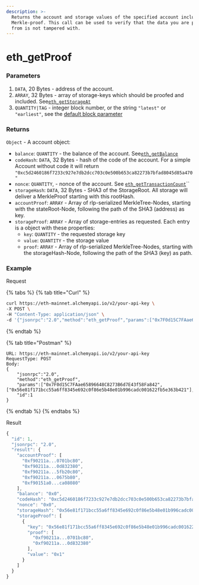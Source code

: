```yaml
---
description: >-
  Returns the account and storage values of the specified account including the
  Merkle-proof. This call can be used to verify that the data you are pulling
  from is not tampered with.
---
```


# eth\_getProof

### **Parameters**

1. `DATA`, 20 Bytes - address of the account.
2. `ARRAY`, 32 Bytes - array of storage-keys which should be proofed and included. See[`eth_getStorageAt`](./#eth_getstorageat)
3. `QUANTITY|TAG` - integer block number, or the string `"latest"` or `"earliest"`, see the [default block parameter](https://eth.wiki/json-rpc/API#the-default-block-parameter)

### **Returns**

`Object` - A account object:

* `balance`: `QUANTITY` - the balance of the account. See[`eth_getBalance`](./#eth_getbalance)
* `codeHash`: `DATA`, 32 Bytes - hash of the code of the account. For a simple Account without code it will return `"0xc5d2460186f7233c927e7db2dcc703c0e500b653ca82273b7bfad8045d85a470"`
* `nonce`: `QUANTITY`, - nonce of the account. See [`eth_getTransactionCount`](./#eth_gettransactioncount)\`\`
* `storageHash`: `DATA`, 32 Bytes - SHA3 of the StorageRoot. All storage will deliver a MerkleProof starting with this rootHash.
* `accountProof`: `ARRAY` - Array of rlp-serialized MerkleTree-Nodes, starting with the stateRoot-Node, following the path of the SHA3 \(address\) as key.
* `storageProof`: `ARRAY` - Array of storage-entries as requested. Each entry is a object with these properties:
  * `key`: `QUANTITY` - the requested storage key
  * `value`: `QUANTITY` - the storage value
  * `proof`: `ARRAY` - Array of rlp-serialized MerkleTree-Nodes, starting with the storageHash-Node, following the path of the SHA3 \(key\) as path.

### **Example**

Request

{% tabs %}
{% tab title="Curl" %}
```bash
curl https://eth-mainnet.alchemyapi.io/v2/your-api-key \
-X POST \
-H "Content-Type: application/json" \
-d '{"jsonrpc":"2.0","method":"eth_getProof","params":["0x7F0d15C7FAae65896648C8273B6d7E43f58Fa842",["0x56e81f171bcc55a6ff8345e692c0f86e5b48e01b996cadc001622fb5e363b421"],"latest"],"id":1}'
```
{% endtab %}

{% tab title="Postman" %}
```http
URL: https://eth-mainnet.alchemyapi.io/v2/your-api-key
RequestType: POST
Body: 
{
    "jsonrpc":"2.0",
    "method":"eth_getProof",
    "params":["0x7F0d15C7FAae65896648C8273B6d7E43f58Fa842",["0x56e81f171bcc55a6ff8345e692c0f86e5b48e01b996cadc001622fb5e363b421"],"latest"],
    "id":1
}
```
{% endtab %}
{% endtabs %}

Result

```javascript
{
  "id": 1,
  "jsonrpc": "2.0",
  "result": {
    "accountProof": [
      "0xf90211a...0701bc80",
      "0xf90211a...0d832380",
      "0xf90211a...5fb20c80",
      "0xf90211a...0675b80",
      "0xf90151a0...ca08080"
    ],
    "balance": "0x0",
    "codeHash": "0xc5d2460186f7233c927e7db2dcc703c0e500b653ca82273b7bfad8045d85a470",
    "nonce": "0x0",
    "storageHash": "0x56e81f171bcc55a6ff8345e692c0f86e5b48e01b996cadc001622fb5e363b421",
    "storageProof": [
      {
        "key": "0x56e81f171bcc55a6ff8345e692c0f86e5b48e01b996cadc001622fb5e363b421",
        "proof": [
          "0xf90211a...0701bc80",
          "0xf90211a...0d832380"
        ],
        "value": "0x1"
      }
    ]
  }
}
```

